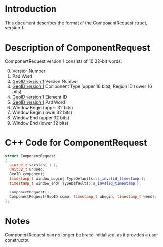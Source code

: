 # Introduction

This document describes the format of the ComponentRequest struct, version 1.

# Description of ComponentRequest

ComponentRequest version 1 consists of 10 32-bit words:

0. Version Number
1. Pad Word
2. [GeoID version 1](GeoIDV1.md) Version Number
3. [GeoID version 1](GeoIDV1.md) Component Type (upper 16 bits), Region ID (lower 16 bits)
4. [GeoID version 1](GeoIDV1.md) Element ID
5. [GeoID version 1](GeoIDV1.md) Pad Word
6. Window Begin (upper 32 bits)
7. Window Begin (lower 32 bits)
8. Window End (upper 32 bits)
9. Window End (lower 32 bits)

# C++ Code for ComponentRequest

```CPP
struct ComponentRequest
{
  uint32_t version{ 1 };
  unit32_t unused;
  GeoID component;
  timestamp_t window_begin{ TypeDefaults::s_invalid_timestamp };
  timestamp_t window_end{ TypeDefaults::s_invalid_timestamp };

  ComponentRequest();
  ComponentRequest(GeoID comp, timestamp_t wbegin, timestamp_t wend);
};
```

# Notes

ComponentRequest can no longer be brace-initialized, as it provides a user constructor.